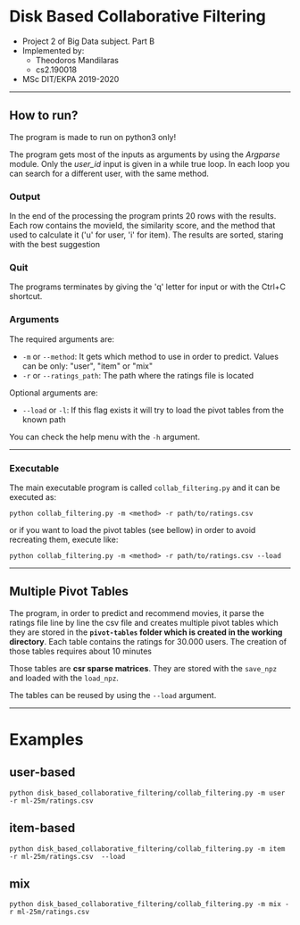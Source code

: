 # Disk Based Collaborative Filtering

- Project 2 of Big Data subject. Part B
- Implemented by:
   - Theodoros Mandilaras
   - cs2.190018
- MSc DIT/EKPA 2019-2020

---

## How to run?
The program is made to run on python3 only!

The program gets most of the inputs as arguments by using the *Argparse* module. Only the *user_id* input is given in a 
while true loop. In each loop you can search for a different user, with the same method.
 
### Output
In the end of the processing the program prints 20 rows with the results. Each row contains the movieId, 
the similarity score, and the method that used to calculate it ('u' for user, 'i' for item). The results are sorted, 
staring with the best suggestion 

### Quit
The programs terminates by giving the 'q' letter for input or with the Ctrl+C shortcut.

### Arguments
The required arguments are:
- `-m` or `--method`: It gets which method to use in order to predict. Values can be only: "user", "item" or "mix"
- `-r` or `--ratings_path`: The path where the ratings file is located

Optional arguments are:
- `--load` or `-l`: If this flag exists it will try to load the pivot tables from the known path

You can check the help menu with the `-h` argument.

---

### Executable
The main executable program is called `collab_filtering.py` and it can be executed as:

`python collab_filtering.py -m <method> -r path/to/ratings.csv` 

or if you want to load the pivot tables (see bellow) in order to avoid recreating them, execute like:

`python collab_filtering.py -m <method> -r path/to/ratings.csv --load`

---

## Multiple Pivot Tables
The program, in order to predict and recommend movies, it parse the ratings file line by line the csv file and creates 
multiple pivot tables which they are stored in the **`pivot-tables` folder which is created in the working directory**.
Each table contains the ratings for 30.000 users. The creation of those tables requires about 10 minutes  

Those tables are **csr sparse matrices**. They are stored with the `save_npz` and loaded with the `load_npz`.

The tables can be reused by using the `--load` argument. 

---

# Examples

## user-based
`python disk_based_collaborative_filtering/collab_filtering.py -m user -r ml-25m/ratings.csv`

## item-based
`python disk_based_collaborative_filtering/collab_filtering.py -m item -r ml-25m/ratings.csv  --load`

## mix
`python disk_based_collaborative_filtering/collab_filtering.py -m mix -r ml-25m/ratings.csv` 